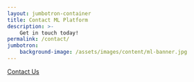 ```yaml
---
layout: jumbotron-container
title: Contact ML Platform
description: >-
    Get in touch today!
permalink: /contact/
jumbotron:
    background-image: /assets/images/content/ml-banner.jpg
---
```

<!-- Contact Form -->
<div class="col-xs-12 text-center">
    <a class="btn email" href="mailto:contact@linaro.org?subject=MlPlatform.org - {{page.url}}">
        Contact Us
    </a>
</div>
<!-- /End Contact Form -->
